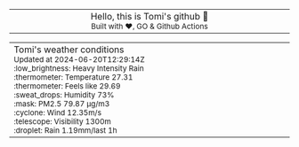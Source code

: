 
<div align="center">
<table>
<tbody>
<td align="center">
<img width="2000" height="0"><br>
Hello, this is Tomi's github 👋<br>
<sup>Built with ❤️, GO & Github Actions</sup><br>
<img width="2000" height="0">
</td>
</tbody>
</table>
</div>
<table>
<tbody>
<td align="left">
<img width="2000" height="0"><br>
Tomi's weather conditions<br>
<sup>Updated at 2024-06-20T12:29:14Z</sup><br>
<sup>:low_brightness: Heavy Intensity Rain</sup><br>
<sup>:thermometer: Temperature 27.31 </sup><br>
<sup>:thermometer: Feels like 29.69</sup><br>
<sup>:sweat_drops: Humidity 73%</sup><br>
<sup>:mask: PM2.5 79.87 μg/m3</sup><br>
<sup>:cyclone: Wind 12.35m/s </sup><br>
<sup>:telescope: Visibility 1300m </sup><br>
<sup>:droplet: Rain 1.19mm/last 1h </sup><br>
<img width="2000" height="0">
</td>
<td align="left">
<img width="2000" height="0"><br>
<br>
<img width="2000" height="0">
</td>
</tbody>
</table>
</div>
    